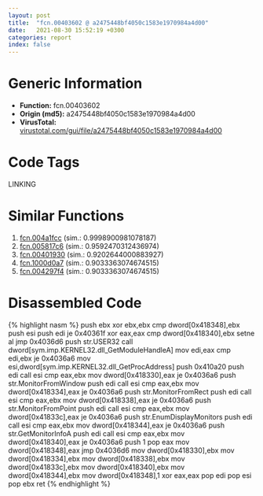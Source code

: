 ```yaml
---
layout: post
title:  "fcn.00403602 @ a2475448bf4050c1583e1970984a4d00"
date:   2021-08-30 15:52:19 +0300
categories: report
index: false
---
```


# Generic Information
- **Function:** fcn.00403602
- **Origin (md5):** a2475448bf4050c1583e1970984a4d00
- **VirusTotal:** [virustotal.com/gui/file/a2475448bf4050c1583e1970984a4d00][virustotal_ref]

# Code Tags
<span class="tag" id="LINKING">LINKING</span>


# Similar Functions

1. [fcn.004a1fcc][similar_1_ref] (sim.: 0.9998900981078187)
2. [fcn.005817c6][similar_2_ref] (sim.: 0.9592470312436974)
3. [fcn.00401930][similar_3_ref] (sim.: 0.9202644000883927)
4. [fcn.1000d0a7][similar_4_ref] (sim.: 0.9033363074674515)
5. [fcn.004297f4][similar_5_ref] (sim.: 0.9033363074674515)


# Disassembled Code

{% highlight nasm %}
push ebx
xor ebx,ebx
cmp dword[0x418348],ebx
push esi
push edi
je 0x40361f
xor eax,eax
cmp dword[0x418340],ebx
setne al
jmp 0x4036d6
push str.USER32
call dword[sym.imp.KERNEL32.dll_GetModuleHandleA]
mov edi,eax
cmp edi,ebx
je 0x4036a6
mov esi,dword[sym.imp.KERNEL32.dll_GetProcAddress]
push 0x410a20
push edi
call esi
cmp eax,ebx
mov dword[0x418330],eax
je 0x4036a6
push str.MonitorFromWindow
push edi
call esi
cmp eax,ebx
mov dword[0x418334],eax
je 0x4036a6
push str.MonitorFromRect
push edi
call esi
cmp eax,ebx
mov dword[0x418338],eax
je 0x4036a6
push str.MonitorFromPoint
push edi
call esi
cmp eax,ebx
mov dword[0x41833c],eax
je 0x4036a6
push str.EnumDisplayMonitors
push edi
call esi
cmp eax,ebx
mov dword[0x418344],eax
je 0x4036a6
push str.GetMonitorInfoA
push edi
call esi
cmp eax,ebx
mov dword[0x418340],eax
je 0x4036a6
push 1
pop eax
mov dword[0x418348],eax
jmp 0x4036d6
mov dword[0x418330],ebx
mov dword[0x418334],ebx
mov dword[0x418338],ebx
mov dword[0x41833c],ebx
mov dword[0x418340],ebx
mov dword[0x418344],ebx
mov dword[0x418348],1
xor eax,eax
pop edi
pop esi
pop ebx
ret
{% endhighlight %}


[similar_1_ref]: /report/fcn.004a1fcc@3e981d1767f44f5fe2446a49ffe52f4e
[similar_2_ref]: /report/fcn.005817c6@7453c96a6fbd42ec690b8deb53eafcba
[similar_3_ref]: /report/fcn.00401930@d4e56c7d970c209a3a2b3c4b4cc5e586
[similar_4_ref]: /report/fcn.1000d0a7@481b545f5c18f2fce1caac67ddc419e8
[similar_5_ref]: /report/fcn.004297f4@44e1ffcf4e71f4505c09d520fd75f1e4
[virustotal_ref]: https://www.virustotal.com/gui/file/a2475448bf4050c1583e1970984a4d00